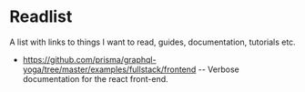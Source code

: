 # Readlist
A list with links to things I want to read, guides, documentation, tutorials etc.

- https://github.com/prisma/graphql-yoga/tree/master/examples/fullstack/frontend
-- Verbose documentation for the react front-end.
